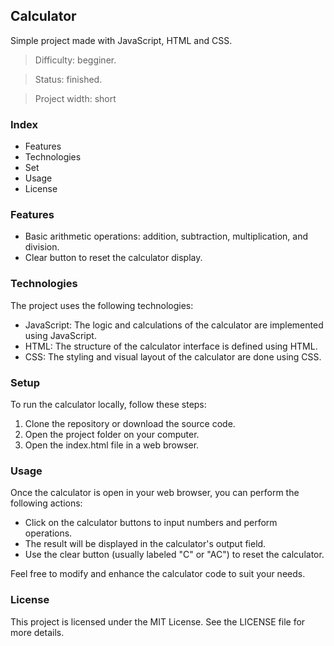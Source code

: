 ## Calculator
Simple project made with JavaScript, HTML and CSS.

> Difficulty: begginer.

> Status: finished.

> Project width: short

### Index

- Features
- Technologies
- Set
- Usage
- License

### Features

- Basic arithmetic operations: addition, subtraction, multiplication, and division.
- Clear button to reset the calculator display.

### Technologies
The project uses the following technologies:

- JavaScript: The logic and calculations of the calculator are implemented using JavaScript.
- HTML: The structure of the calculator interface is defined using HTML.
- CSS: The styling and visual layout of the calculator are done using CSS.

### Setup
To run the calculator locally, follow these steps:

1. Clone the repository or download the source code.
2. Open the project folder on your computer.
3. Open the index.html file in a web browser.

### Usage
Once the calculator is open in your web browser, you can perform the following actions:

- Click on the calculator buttons to input numbers and perform operations.
- The result will be displayed in the calculator's output field.
- Use the clear button (usually labeled "C" or "AC") to reset the calculator.

Feel free to modify and enhance the calculator code to suit your needs.

### License

This project is licensed under the MIT License. See the LICENSE file for more details.



